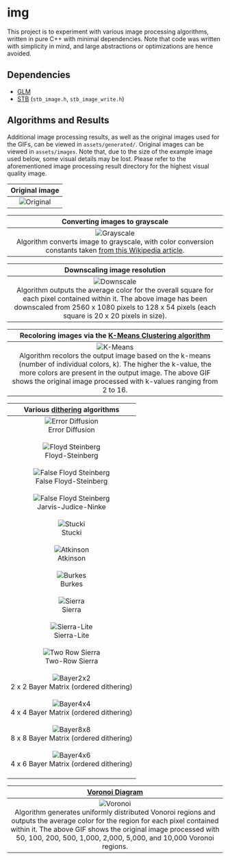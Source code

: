 # img

This project is to experiment with various image processing algorithms, written in pure C++ with minimal dependencies. Note that code was written with simplicity in mind, and large abstractions or optimizations are hence avoided.

## Dependencies

- [GLM](https://github.com/g-truc/glm)
- [STB](https://github.com/nothings/stb) (`stb_image.h`, `stb_image_write.h`)

## Algorithms and Results

Additional image processing results, as well as the original images used for the GIFs, can be viewed in `assets/generated/`. Original images can be viewed in `assets/images`. Note that, due to the size of the example image used below, some visual details may be lost. Please refer to the aforementioned image processing result directory for the highest visual quality image.

| Original image |
| :---: |
| ![Original](https://github.com/sevanetrebchenko/img/blob/master/assets/images/desert.png) |

| Converting images to grayscale |
| :---: |
| ![Grayscale](https://github.com/sevanetrebchenko/img/blob/master/assets/generated/desert/desert_grayscale.png) <br> Algorithm converts image to grayscale, with color conversion constants taken [from this Wikipedia article](https://en.wikipedia.org/wiki/Grayscale). |

| Downscaling image resolution |
| :---: |
| ![Downscale](https://github.com/sevanetrebchenko/img/blob/master/assets/generated/desert/desert_20x20px.png) <br> Algorithm outputs the average color for the overall square for each pixel contained within it. The above image has been downscaled from 2560 x 1080 pixels to 128 x 54 pixels (each square is 20 x 20 pixels in size). |

| Recoloring images via the [K-Means Clustering algorithm](https://en.wikipedia.org/wiki/K-means_clustering) |
| :---: |
| ![K-Means](https://github.com/sevanetrebchenko/img/blob/master/assets/generated/desert/desert_k_means.gif) <br> Algorithm recolors the output image based on the k-means (number of individual colors, k). The higher the k-value, the more colors are present in the output image. The above GIF shows the original image processed with k-values ranging from 2 to 16. |

| Various [dithering](https://en.wikipedia.org/wiki/Dither) algorithms |
| :---: |
| ![Error Diffusion](https://github.com/sevanetrebchenko/img/blob/master/assets/generated/desert/desert_dither_error_diffusion.png) <br> Error Diffusion <br><br> ![Floyd Steinberg](https://github.com/sevanetrebchenko/img/blob/master/assets/generated/desert/desert_dither_floyd_steinberg.png) <br> Floyd-Steinberg <br><br> ![False Floyd Steinberg](https://github.com/sevanetrebchenko/img/blob/master/assets/generated/desert/desert_dither_false_floyd_steinberg.png) <br> False Floyd-Steinberg <br><br> ![False Floyd Steinberg](https://github.com/sevanetrebchenko/img/blob/master/assets/generated/desert/desert_dither_jarvis_judice_ninke.png) <br> Jarvis-Judice-Ninke <br><br> ![Stucki](https://github.com/sevanetrebchenko/img/blob/master/assets/generated/desert/desert_dither_stucki.png) <br> Stucki <br><br> ![Atkinson](https://github.com/sevanetrebchenko/img/blob/master/assets/generated/desert/desert_dither_atkinson.png) <br> Atkinson <br><br> ![Burkes](https://github.com/sevanetrebchenko/img/blob/master/assets/generated/desert/desert_dither_burkes.png) <br> Burkes <br><br> ![Sierra](https://github.com/sevanetrebchenko/img/blob/master/assets/generated/desert/desert_dither_sierra.png) <br> Sierra <br><br> ![Sierra-Lite](https://github.com/sevanetrebchenko/img/blob/master/assets/generated/desert/desert_dither_sierra_lite.png) <br> Sierra-Lite <br><br> ![Two Row Sierra](https://github.com/sevanetrebchenko/img/blob/master/assets/generated/desert/desert_dither_two_row_sierra.png) <br> Two-Row Sierra <br><br> ![Bayer2x2](https://github.com/sevanetrebchenko/img/blob/master/assets/generated/desert/desert_dither_bayer_2x2.png) <br> 2 x 2 Bayer Matrix (ordered dithering) <br><br> ![Bayer4x4](https://github.com/sevanetrebchenko/img/blob/master/assets/generated/desert/desert_dither_bayer_4x4.png) <br> 4 x 4 Bayer Matrix (ordered dithering) <br><br> ![Bayer8x8](https://github.com/sevanetrebchenko/img/blob/master/assets/generated/desert/desert_dither_bayer_8x8.png) <br> 8 x 8 Bayer Matrix (ordered dithering) <br><br> ![Bayer4x6](https://github.com/sevanetrebchenko/img/blob/master/assets/generated/desert/desert_dither_bayer_4x6.png) <br> 4 x 6 Bayer Matrix (ordered dithering) <br><br> |

| [Voronoi Diagram](https://en.wikipedia.org/wiki/Voronoi_diagram) |
| :---: |
| ![Voronoi](https://github.com/sevanetrebchenko/img/blob/master/assets/generated/desert/desert_voronoi.gif) <br> Algorithm generates uniformly distributed Vonoroi regions and outputs the average color for the region for each pixel contained within it. The above GIF shows the original image processed with 50, 100, 200, 500, 1,000, 2,000, 5,000, and 10,000 Voronoi regions. |
